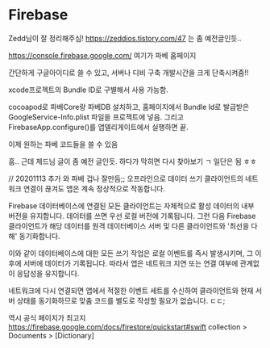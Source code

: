 # Firebase
Zedd님이 잘 정리해주심!
https://zeddios.tistory.com/47
는 좀 예전글인듯..

https://console.firebase.google.com/ 여기가 파베 홈페이지

간단하게 구글아이디로 쓸 수 있고,
서버나 디비 구축 개발시간을 크게 단축시켜줌!!

xcode프로젝트의 Bundle ID로 구별해서 사용 가능함.

cocoapod로 파베Core랑 파베DB 설치하고, 
홈페이지에서 Bundle Id로 발급받은 GoogleService-Info.plist 파일을 프로젝트에 넣음.
그리고 FirebaseApp.configure()를 앱델리게이트에서 실행하면 끝.

이제 원하는 파베 코드들을 쓸 수 있음

흠.. 근데 제드님 글이 좀 예전 글인듯. 하다가 막히면 다시 찾아보기 ㄱ 일단은 됨 ㅎㅎ

// 20201113 추가
와 파베 겁나 잘만듬;;
오프라인으로 데이터 쓰기
클라이언트의 네트워크 연결이 끊겨도 앱은 계속 정상적으로 작동합니다.

Firebase 데이터베이스에 연결된 모든 클라이언트는 자체적으로 활성 데이터의 내부 버전을 유지합니다. 데이터를 쓰면 우선 로컬 버전에 기록됩니다. 그런 다음 Firebase 클라이언트가 해당 데이터를 원격 데이터베이스 서버 및 다른 클라이언트와 '최선을 다해' 동기화합니다.

이와 같이 데이터베이스에 대한 모든 쓰기 작업은 로컬 이벤트를 즉시 발생시키며, 그 이후에 서버에 데이터가 기록됩니다. 따라서 앱은 네트워크 지연 또는 연결 여부에 관계없이 응답성을 유지합니다.

네트워크에 다시 연결되면 앱에서 적절한 이벤트 세트를 수신하여 클라이언트와 현재 서버 상태를 동기화하므로 맞춤 코드를 별도로 작성할 필요가 없습니다.
ㄷㄷ;

역시 공식 페이지가 최고지
https://firebase.google.com/docs/firestore/quickstart#swift
collection > Documents > [Dictionary]
